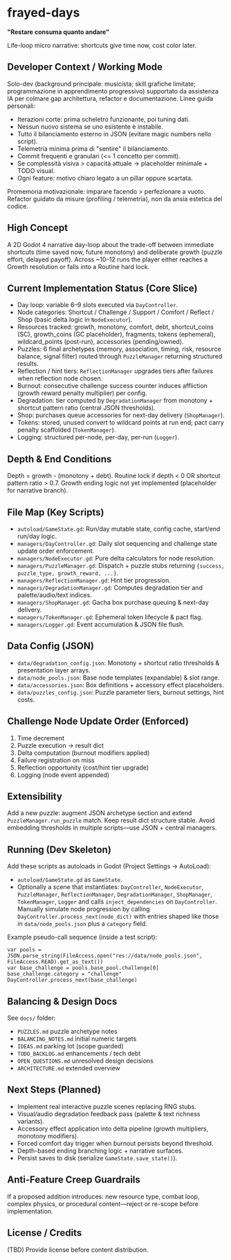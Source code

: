 # frayed-days
**"Restare consuma quanto andare"**

Life-loop micro narrative: shortcuts give time now, cost color later.

## Developer Context / Working Mode
Solo-dev (background principale: musicista; skill grafiche limitate; programmazione in apprendimento progressivo) supportato da assistenza IA per colmare gap architettura, refactor e documentazione. Linee guida personali:
- Iterazioni corte: prima scheletro funzionante, poi tuning dati.
- Nessun nuovo sistema se uno esistente è instabile.
- Tutto il bilanciamento esterno in JSON (evitare magic numbers nello script).
- Telemetria minima prima di "sentire" il bilanciamento.
- Commit frequenti e granulari (<= 1 concetto per commit).
- Se complessità visiva > capacità attuale → placeholder minimale + TODO visual.
- Ogni feature: motivo chiaro legato a un pillar oppure scartata.

Promemoria motivazionale: imparare facendo > perfezionare a vuoto. Refactor guidato da misure (profiling / telemetria), non da ansia estetica del codice.

## High Concept
A 2D Godot 4 narrative day-loop about the trade-off between immediate shortcuts (time saved now, future monotony) and deliberate growth (puzzle effort, delayed payoff). Across ~10–12 runs the player either reaches a Growth resolution or falls into a Routine hard lock.

## Current Implementation Status (Core Slice)
- Day loop: variable 6–9 slots executed via `DayController`.
- Node categories: Shortcut / Challenge / Support / Comfort / Reflect / Shop (basic delta logic in `NodeExecutor`).
- Resources tracked: growth, monotony, comfort, debt, shortcut_coins (SC), growth_coins (GC placeholder), fragments, tokens (ephemeral), wildcard_points (post-run), accessories (pending/owned).
- Puzzles: 6 final archetypes (memory, association, timing, risk, resource balance, signal filter) routed through `PuzzleManager` returning structured results.
- Reflection / hint tiers: `ReflectionManager` upgrades tiers after failures when reflection node chosen.
- Burnout: consecutive challenge success counter induces affliction (growth reward penalty multiplier) per config.
- Degradation: tier computed by `DegradationManager` from monotony + shortcut pattern ratio (central JSON thresholds).
- Shop: purchases queue accessories for next-day delivery (`ShopManager`).
- Tokens: stored, unused convert to wildcard points at run end; pact carry penalty scaffolded (`TokenManager`).
- Logging: structured per-node, per-day, per-run (`Logger`).

## Depth & End Conditions
Depth = growth - (monotony + debt). Routine lock if depth < 0 OR shortcut pattern ratio > 0.7. Growth ending logic not yet implemented (placeholder for narrative branch).

## File Map (Key Scripts)
- `autoload/GameState.gd`: Run/day mutable state, config cache, start/end run/day logic.
- `managers/DayController.gd`: Daily slot sequencing and challenge state update order enforcement.
- `managers/NodeExecutor.gd`: Pure delta calculators for node resolution.
- `managers/PuzzleManager.gd`: Dispatch + puzzle stubs returning `{success, puzzle_type, growth_reward, ...}`.
- `managers/ReflectionManager.gd`: Hint tier progression.
- `managers/DegradationManager.gd`: Computes degradation tier and palette/audio/text indices.
- `managers/ShopManager.gd`: Gacha box purchase queuing & next-day delivery.
- `managers/TokenManager.gd`: Ephemeral token lifecycle & pact flag.
- `managers/Logger.gd`: Event accumulation & JSON file flush.

## Data Config (JSON)
- `data/degradation_config.json`: Monotony + shortcut ratio thresholds & presentation layer arrays.
- `data/node_pools.json`: Base node templates (expandable) & slot range.
- `data/accessories.json`: Box definitions + accessory effect placeholders.
- `data/puzzles_config.json`: Puzzle parameter tiers, burnout settings, hint costs.

## Challenge Node Update Order (Enforced)
1. Time decrement
2. Puzzle execution -> result dict
3. Delta computation (burnout modifiers applied)
4. Failure registration on miss
5. Reflection opportunity (cost/hint tier upgrade)
6. Logging (node event appended)

## Extensibility
Add a new puzzle: augment JSON archetype section and extend `PuzzleManager.run_puzzle` match. Keep result dict structure stable. Avoid embedding thresholds in multiple scripts—use JSON + central managers.

## Running (Dev Skeleton)
Add these scripts as autoloads in Godot (Project Settings -> AutoLoad):
- `autoload/GameState.gd` as `GameState`.
- Optionally a scene that instantiates: `DayController`, `NodeExecutor`, `PuzzleManager`, `ReflectionManager`, `DegradationManager`, `ShopManager`, `TokenManager`, `Logger` and calls `inject_dependencies` on `DayController`.
Manually simulate node progression by calling `DayController.process_next(node_dict)` with entries shaped like those in `data/node_pools.json` plus a `category` field.

Example pseudo-call sequence (inside a test script):
```gdscript
var pools = JSON.parse_string(FileAccess.open("res://data/node_pools.json", FileAccess.READ).get_as_text())
var base_challenge = pools.base_pool.challenge[0]
base_challenge.category = "challenge"
DayController.process_next(base_challenge)
```

## Balancing & Design Docs
See `docs/` folder:
- `PUZZLES.md` puzzle archetype notes
- `BALANCING_NOTES.md` initial numeric targets
- `IDEAS.md` parking lot (scope guarded)
- `TODO_BACKLOG.md` enhancements / tech debt
- `OPEN_QUESTIONS.md` unresolved design decisions
- `ARCHITECTURE.md` extended overview

## Next Steps (Planned)
- Implement real interactive puzzle scenes replacing RNG stubs.
- Visual/audio degradation feedback pass (palette & text richness variants).
- Accessory effect application into delta pipeline (growth multipliers, monotony modifiers).
- Forced comfort day trigger when burnout persists beyond threshold.
- Depth-based ending branching logic + narrative surfaces.
- Persist saves to disk (serialize `GameState.save_state()`).

## Anti-Feature Creep Guardrails
If a proposed addition introduces: new resource type, combat loop, complex physics, or procedural content—reject or re-scope before implementation.

## License / Credits
(TBD) Provide license before content distribution.